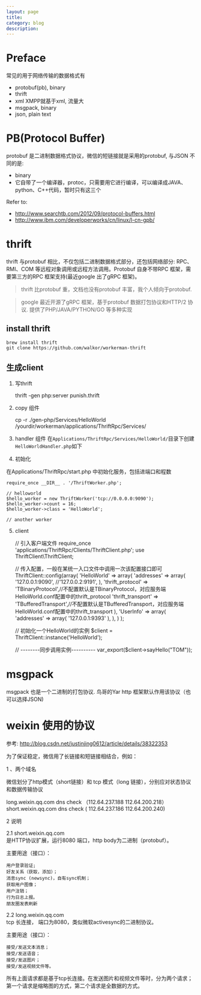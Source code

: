 ```yaml
---
layout: page
title:	
category: blog
description: 
---
```

# Preface
常见的用于网络传输的数据格式有

- protobuf(pb), binary
- thrift
- xml XMPP就基于xml, 流量大
- msgpack, binary
- json, plain text

# PB(Protocol Buffer)
protobuf 是二进制数据格式协议，微信的短链接就是采用的protobuf, 与JSON 不同的是:
- binary
- 它自带了一个编译器，protoc，只需要用它进行编译，可以编译成JAVA、python、C++代码，暂时只有这三个

Refer to:
- http://www.searchtb.com/2012/09/protocol-buffers.html
- http://www.ibm.com/developerworks/cn/linux/l-cn-gpb/

# thrift
thrift 与protobuf 相比，不仅包括二进制数据格式部分，还包括网络部分: RPC、RMI、COM 等远程对象调用或远程方法调用。Protobuf 自身不带RPC 框架，需要第三方的RPC 框架支持(最近google 出了gRPC 框架)。

> thrift 比protobuf 重，文档也没有protobuf 丰富，我个人倾向于protobuf.

> google 最近开源了gRPC 框架，基于protobuf 数据打包协议和HTTP/2 协议. 提供了PHP/JAVA/PYTHON/GO 等多种实现

## install thrift

	brew install thrift
	git clone https://github.com/walkor/workerman-thrift 

## 生成client
1. 写thrift

	thrift -gen php:server punish.thrift

2. copy 组件

	cp -r ./gen-php/Services/HelloWorld /yourdir/workerman/applications/ThriftRpc/Services/

3. handler 组件
在`Applications/ThriftRpc/Services/HelloWorld/`目录下创建 `HelloWorldHandler.php`如下

	<?php
	// 统一使用Services\服务名 做为命名空间
	namespace Services\HelloWorld;

	class HelloWorldHandler implements HelloWorldIf {
	  public function sayHello($name)
	  {
		  return "Hello $name";
	  }
	}

4. 初始化

在Applications/ThriftRpc/start.php 中初始化服务，包括进端口和程数

	require_once __DIR__ . '/ThriftWorker.php';

	// helloworld
	$hello_worker = new ThriftWorker('tcp://0.0.0.0:9090');
	$hello_worker->count = 16;
	$hello_worker->class = 'HelloWorld';

	// another worker

5. client

	// 引入客户端文件
    require_once 'applications/ThriftRpc/Clients/ThriftClient.php';
    use ThriftClient\ThriftClient;

    // 传入配置，一般在某统一入口文件中调用一次该配置接口即可
    ThriftClient::config(array(
		 'HelloWorld' => array(
		   'addresses' => array(
			   '127.0.0.1:9090',
			   //'127.0.0.2:9191',
			 ),
			 'thrift_protocol' => 'TBinaryProtocol',//不配置默认是TBinaryProtocol，对应服务端HelloWorld.conf配置中的thrift_protocol
			 'thrift_transport' => 'TBufferedTransport',//不配置默认是TBufferedTransport，对应服务端HelloWorld.conf配置中的thrift_transport
		   ),
		   'UserInfo' => array(
			 'addresses' => array(
			   '127.0.0.1:9393'
			 ),
		   ),
		 )
	   );

    // 初始化一个HelloWorld的实例
    $client = ThriftClient::instance('HelloWorld');

    // --------同步调用实例----------
    var_export($client->sayHello("TOM"));

# msgpack
msgpack 也是一个二进制的打包协议. 鸟哥的Yar http 框架默认作用该协议（也可以选择JSON)

# weixin 使用的协议
参考: http://blog.csdn.net/justinjing0612/article/details/38322353

为了保证稳定，微信用了长链接和短链接相结合，例如：

1 、两个域名

微信划分了http模式（short链接）和 tcp 模式（long 链接），分别应对状态协议和数据传输协议

long.weixin.qq.com  dns check （112.64.237.188 112.64.200.218）
 short.weixin.qq.com  dns check  ( 112.64.237.186 112.64.200.240)

2 说明

2.1 short.weixin.qq.com  
是HTTP协议扩展，运行8080 端口，http body为二进制（protobuf）。

主要用途（接口）：

	用户登录验证;
	好友关系（获取，添加）；
	消息sync (newsync)，自有sync机制；
	获取用户图像；
	用户注销；
	行为日志上报。
	朋友圈发表刷新

 2.2  long.weixin.qq.com  
tcp 长连接， 端口为8080，类似微软activesync的二进制协议。

主要用途（接口）：

	接受/发送文本消息；
	接受/发送语音；
	接受/发送图片；
	接受/发送视频文件等。
 
所有上面请求都是基于tcp长连接。在发送图片和视频文件等时，分为两个请求；第一个请求是缩略图的方式，第二个请求是全数据的方式。

